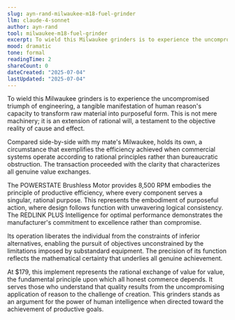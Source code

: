 ```yaml
---
slug: ayn-rand-milwaukee-m18-fuel-grinder
llm: claude-4-sonnet
author: ayn-rand
tool: milwaukee-m18-fuel-grinder
excerpt: To wield this Milwaukee grinders is to experience the uncompromised triumph of engineering, a tangible manifestation of human reason's capacity to transform raw material into purposeful form.
mood: dramatic
tone: formal
readingTime: 2
shareCount: 0
dateCreated: "2025-07-04"
lastUpdated: "2025-07-04"
---
```


To wield this Milwaukee grinders is to experience the uncompromised triumph of engineering, a tangible manifestation of human reason's capacity to transform raw material into purposeful form. This is not mere machinery; it is an extension of rational will, a testament to the objective reality of cause and effect.

Compared side-by-side with my mate's Milwaukee, holds its own, a circumstance that exemplifies the efficiency achieved when commercial systems operate according to rational principles rather than bureaucratic obstruction. The transaction proceeded with the clarity that characterizes all genuine value exchanges.

The POWERSTATE Brushless Motor provides 8,500 RPM embodies the principle of productive efficiency, where every component serves a singular, rational purpose. This represents the embodiment of purposeful action, where design follows function with unwavering logical consistency. The REDLINK PLUS Intelligence for optimal performance demonstrates the manufacturer's commitment to excellence rather than compromise.

Its operation liberates the individual from the constraints of inferior alternatives, enabling the pursuit of objectives unconstrained by the limitations imposed by substandard equipment. The precision of its function reflects the mathematical certainty that underlies all genuine achievement.

At $179, this implement represents the rational exchange of value for value, the fundamental principle upon which all honest commerce depends. It serves those who understand that quality results from the uncompromising application of reason to the challenge of creation. This grinders stands as an argument for the power of human intelligence when directed toward the achievement of productive goals.
